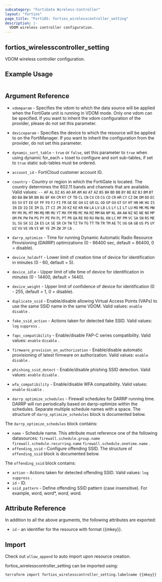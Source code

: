 ```yaml
---
subcategory: "FortiGate Wireless-Controller"
layout: "fortios"
page_title: "FortiOS: fortios_wirelesscontroller_setting"
description: |-
  VDOM wireless controller configuration.
---
```


## fortios_wirelesscontroller_setting
VDOM wireless controller configuration.

## Example Usage

```hcl

```

## Argument Reference
* `vdomparam` - Specifies the vdom to which the data source will be applied when the FortiGate unit is running in VDOM mode. Only one vdom can be specified. If you want to inherit the vdom configuration of the provider, please do not set this parameter.
* `deviceparam` - Specifies the device to which the resource will be applied to on the FortiManager. If you want to inherit the configuration from the provider, do not set this parameter.
* `dynamic_sort_table` - `true` or `false`, set this parameter to `true` when using dynamic for_each + toset to configure and sort sub-tables, if set to `true` static sub-tables must be ordered.

* `account_id` - FortiCloud customer account ID.
* `country` - Country or region in which the FortiGate is located. The country determines the 802.11 bands and channels that are available. Valid values: `--` `AF` `AL` `DZ` `AS` `AO` `AR` `AM` `AU` `AT` `AZ` `BS` `BH` `BD` `BB` `BY` `BE` `BZ` `BJ` `BM` `BT` `BO` `BA` `BW` `BR` `BN` `BG` `BF` `KH` `CM` `KY` `CF` `TD` `CL` `CN` `CX` `CO` `CG` `CD` `CR` `HR` `CY` `CZ` `DK` `DM` `DO` `EC` `EG` `SV` `ET` `EE` `GF` `PF` `FO` `FJ` `FI` `FR` `GE` `DE` `GH` `GI` `GR` `GL` `GD` `GP` `GU` `GT` `GY` `HT` `HN` `HK` `HU` `IS` `IN` `ID` `IQ` `IE` `IM` `IL` `IT` `CI` `JM` `JO` `KZ` `KE` `KR` `KW` `LA` `LV` `LB` `LS` `LY` `LI` `LT` `LU` `MO` `MK` `MG` `MW` `MY` `MV` `ML` `MT` `MH` `MQ` `MR` `MU` `YT` `MX` `FM` `MD` `MC` `MA` `MZ` `MM` `NA` `NP` `NL` `AN` `AW` `NZ` `NI` `NE` `NO` `MP` `OM` `PK` `PW` `PA` `PG` `PY` `PE` `PH` `PL` `PT` `PR` `QA` `RE` `RO` `RU` `RW` `BL` `KN` `LC` `MF` `PM` `VC` `SA` `SN` `RS` `ME` `SL` `SG` `SK` `SI` `ZA` `ES` `LK` `SE` `SR` `CH` `TW` `TZ` `TH` `TG` `TT` `TN` `TR` `TM` `AE` `TC` `UG` `UA` `GB` `US` `PS` `UY` `UZ` `VU` `VE` `VN` `VI` `WF` `YE` `ZM` `ZW` `JP` `CA` .
* `darrp_optimize` - Time for running Dynamic Automatic Radio Resource Provisioning (DARRP) optimizations (0 - 86400 sec, default = 86400, 0 = disable).
* `device_holdoff` - Lower limit of creation time of device for identification in minutes (0 - 60, default = 5).
* `device_idle` - Upper limit of idle time of device for identification in minutes (0 - 14400, default = 1440).
* `device_weight` - Upper limit of confidence of device for identification (0 - 255, default = 1, 0 = disable).
* `duplicate_ssid` - Enable/disable allowing Virtual Access Points (VAPs) to use the same SSID name in the same VDOM. Valid values: `enable` `disable` .
* `fake_ssid_action` - Actions taken for detected fake SSID. Valid values: `log` `suppress` .
* `fapc_compatibility` - Enable/disable FAP-C series compatibility. Valid values: `enable` `disable` .
* `firmware_provision_on_authorization` - Enable/disable automatic provisioning of latest firmware on authorization. Valid values: `enable` `disable` .
* `phishing_ssid_detect` - Enable/disable phishing SSID detection. Valid values: `enable` `disable` .
* `wfa_compatibility` - Enable/disable WFA compatibility. Valid values: `enable` `disable` .
* `darrp_optimize_schedules` - Firewall schedules for DARRP running time. DARRP will run periodically based on darrp-optimize within the schedules. Separate multiple schedule names with a space. The structure of `darrp_optimize_schedules` block is documented below.

The `darrp_optimize_schedules` block contains:

* `name` - Schedule name. This attribute must reference one of the following datasources: `firewall.schedule.group.name` `firewall.schedule.recurring.name` `firewall.schedule.onetime.name` .
* `offending_ssid` - Configure offending SSID. The structure of `offending_ssid` block is documented below.

The `offending_ssid` block contains:

* `action` - Actions taken for detected offending SSID. Valid values: `log` `suppress` .
* `id` - ID.
* `ssid_pattern` - Define offending SSID pattern (case insensitive). For example, word, word*, *word, wo*rd.

## Attribute Reference

In addition to all the above arguments, the following attributes are exported:
* `id` - an identifier for the resource with format {{mkey}}.

## Import

Check out `allow_append` to auto import upon resource creation.

fortios_wirelesscontroller_setting can be imported using:
```sh
terraform import fortios_wirelesscontroller_setting.labelname {{mkey}}
```
